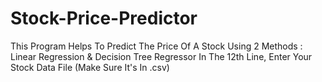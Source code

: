 # Stock-Price-Predictor
This Program Helps To Predict The Price Of A Stock Using 2 Methods : Linear Regression & Decision Tree Regressor
In The 12th Line, Enter Your Stock Data File (Make Sure It's In .csv)
